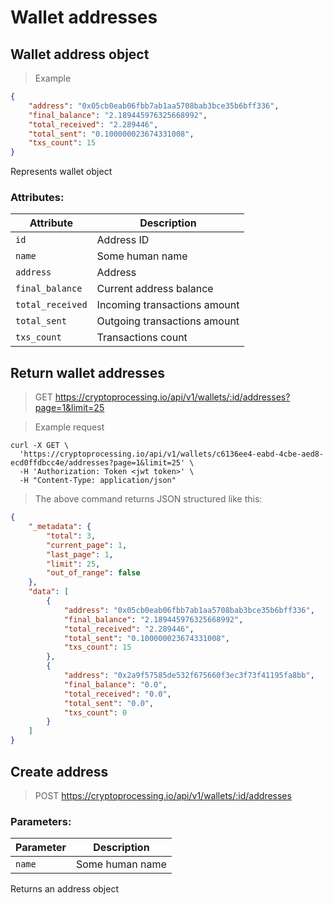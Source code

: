 # Wallet addresses

## Wallet address object

> Example

```json
{
    "address": "0x05cb0eab06fbb7ab1aa5708bab3bce35b6bff336",
    "final_balance": "2.189445976325668992",
    "total_received": "2.289446",
    "total_sent": "0.100000023674331008",
    "txs_count": 15
}
```

Represents wallet object
 
### Attributes:

Attribute | Description
--------- | -----------
`id` | Address ID
`name` | Some human name
`address` | Address
`final_balance` | Current address balance 
`total_received` | Incoming transactions amount
`total_sent` | Outgoing transactions amount
`txs_count` | Transactions count 

## Return wallet addresses

> GET https://cryptoprocessing.io/api/v1/wallets/:id/addresses?page=1&limit=25

> Example request

```shell
curl -X GET \
  'https://cryptoprocessing.io/api/v1/wallets/c6136ee4-eabd-4cbe-aed8-ecd0ffdbcc4e/addresses?page=1&limit=25' \
  -H 'Authorization: Token <jwt token>' \
  -H "Content-Type: application/json"
```

> The above command returns JSON structured like this:

```json
{
    "_metadata": {
        "total": 3,
        "current_page": 1,
        "last_page": 1,
        "limit": 25,
        "out_of_range": false
    },
    "data": [
        {
            "address": "0x05cb0eab06fbb7ab1aa5708bab3bce35b6bff336",
            "final_balance": "2.189445976325668992",
            "total_received": "2.289446",
            "total_sent": "0.100000023674331008",
            "txs_count": 15
        },
        {
            "address": "0x2a9f57585de532f675660f3ec3f73f41195fa8bb",
            "final_balance": "0.0",
            "total_received": "0.0",
            "total_sent": "0.0",
            "txs_count": 0
        }
    ]
}
```


## Create address

> POST https://cryptoprocessing.io/api/v1/wallets/:id/addresses

### Parameters:

Parameter | Description
--------- | -----------
`name` | Some human name

Returns an address object

